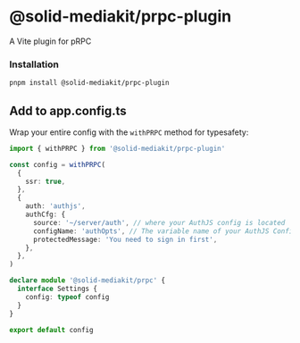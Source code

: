 # @solid-mediakit/prpc-plugin

A Vite plugin for pRPC

### Installation

```bash
pnpm install @solid-mediakit/prpc-plugin
```

## Add to app.config.ts

Wrap your entire config with the `withPRPC` method for typesafety:

```ts
import { withPRPC } from '@solid-mediakit/prpc-plugin'

const config = withPRPC(
  {
    ssr: true,
  },
  {
    auth: 'authjs',
    authCfg: {
      source: '~/server/auth', // where your AuthJS config is located
      configName: 'authOpts', // The variable name of your AuthJS Config
      protectedMessage: 'You need to sign in first',
    },
  },
)

declare module '@solid-mediakit/prpc' {
  interface Settings {
    config: typeof config
  }
}

export default config
```
